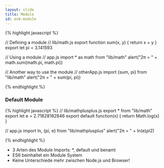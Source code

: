 ```yaml
---
layout: slide
title: Module
id: es6-module
---
```

<section markdown="1">

{% highlight javascript %}

// Defining a module
// lib/math.js
export function sum(x, y) {
  return x + y
}
export let pi = 3.141593

// Using a module
// app.js
import * as math from "lib/math"
alert("2π = " + math.sum(math.pi, math.pi))

// Another way to use the module
// otherApp.js
import {sum, pi} from "lib/math"
alert("2π = " + sum(pi, pi))

{% endhighlight %}

</section>

<section markdown="1">

### Default Module

{% highlight javascript %}
// lib/mathplusplus.js
export * from "lib/math"
export let e = 2.71828182846
export default function(x) {
    return Math.log(x)
}

// app.js
import ln, {pi, e} from "lib/mathplusplus"
alert("2π = " + ln(e)*pi*2)

{% endhighlight %}

</section>

<section markdown="1">

 * 3 Arten des Module Imports: *, default und benamt
 * ES6 beinhaltet ein Module System
 * Keine Unterschiede mehr zwischen Node.js und Browser!

</section>

